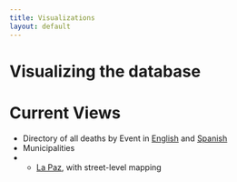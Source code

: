 ```yaml
---
title: Visualizations
layout: default
---
```

# Visualizing the database

# Current Views

- Directory of all deaths by Event in [English](/vis/Nested-Table.html) and [Spanish](/vis/Directorio-Eventos-Muertes.html)
- Municipalities
- - [La Paz](https://ultimateconsequences.github.io/municipalities/Dashboard_La-Paz.html), with street-level mapping
